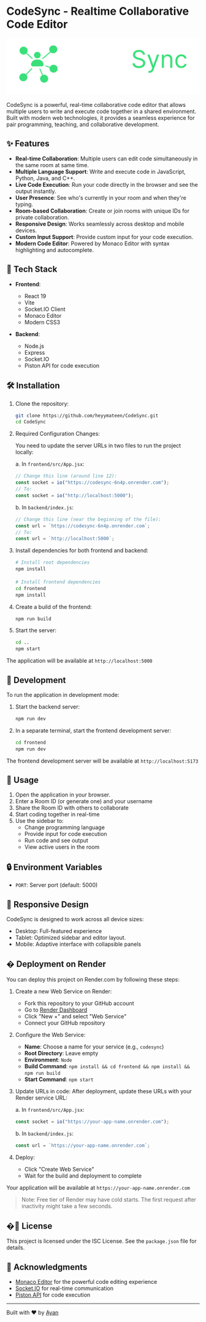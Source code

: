 # CodeSync - Realtime Collaborative Code Editor

![CodeSync Logo](frontend/public/logo.svg)

CodeSync is a powerful, real-time collaborative code editor that allows multiple users to write and execute code together in a shared environment. Built with modern web technologies, it provides a seamless experience for pair programming, teaching, and collaborative development.

## ✨ Features

- **Real-time Collaboration**: Multiple users can edit code simultaneously in the same room at same time.
- **Multiple Language Support**: Write and execute code in JavaScript, Python, Java, and C++.
- **Live Code Execution**: Run your code directly in the browser and see the output instantly.
- **User Presence**: See who's currently in your room and when they're typing.
- **Room-based Collaboration**: Create or join rooms with unique IDs for private collaboration.
- **Responsive Design**: Works seamlessly across desktop and mobile devices.
- **Custom Input Support**: Provide custom input for your code execution.
- **Modern Code Editor**: Powered by Monaco Editor with syntax highlighting and autocomplete.

## 🚀 Tech Stack

- **Frontend**:
  - React 19
  - Vite
  - Socket.IO Client
  - Monaco Editor
  - Modern CSS3

- **Backend**:
  - Node.js
  - Express
  - Socket.IO
  - Piston API for code execution

## 🛠️ Installation

1. Clone the repository:
   ```bash
   git clone https://github.com/heyymateen/CodeSync.git
   cd CodeSync
   ```

2. Required Configuration Changes:
   
   You need to update the server URLs in two files to run the project locally:

   a. In `frontend/src/App.jsx`:
   ```javascript
   // Change this line (around line 12):
   const socket = io("https://codesync-6n4p.onrender.com");
   // To:
   const socket = io("http://localhost:5000");
   ```

   b. In `backend/index.js`:
   ```javascript
   // Change this line (near the beginning of the file):
   const url = `https://codesync-6n4p.onrender.com`;
   // To:
   const url = `http://localhost:5000`;
   ```

3. Install dependencies for both frontend and backend:
   ```bash
   # Install root dependencies
   npm install

   # Install frontend dependencies
   cd frontend
   npm install
   ```

3. Create a build of the frontend:
   ```bash
   npm run build
   ```

4. Start the server:
   ```bash
   cd ..
   npm start
   ```

The application will be available at `http://localhost:5000`

## 🚦 Development

To run the application in development mode:

1. Start the backend server:
   ```bash
   npm run dev
   ```

2. In a separate terminal, start the frontend development server:
   ```bash
   cd frontend
   npm run dev
   ```

The frontend development server will be available at `http://localhost:5173`

## 🌟 Usage

1. Open the application in your browser.
2. Enter a Room ID (or generate one) and your username
3. Share the Room ID with others to collaborate
4. Start coding together in real-time
5. Use the sidebar to:
   - Change programming language
   - Provide input for code execution
   - Run code and see output
   - View active users in the room

## 🔒 Environment Variables

- `PORT`: Server port (default: 5000)

## 📱 Responsive Design

CodeSync is designed to work across all device sizes:
- Desktop: Full-featured experience
- Tablet: Optimized sidebar and editor layout.
- Mobile: Adaptive interface with collapsible panels

## � Deployment on Render

You can deploy this project on Render.com by following these steps:

1. Create a new Web Service on Render:
   - Fork this repository to your GitHub account
   - Go to [Render Dashboard](https://dashboard.render.com)
   - Click "New +" and select "Web Service"
   - Connect your GitHub repository

2. Configure the Web Service:
   - **Name**: Choose a name for your service (e.g., `codesync`)
   - **Root Directory**: Leave empty
   - **Environment**: `Node`
   - **Build Command**: `npm install && cd frontend && npm install && npm run build`
   - **Start Command**: `npm start`

3. Update URLs in code:
   After deployment, update these URLs with your Render service URL:
   
   a. In `frontend/src/App.jsx`:
   ```javascript
   const socket = io("https://your-app-name.onrender.com");
   ```
   
   b. In `backend/index.js`:
   ```javascript
   const url = `https://your-app-name.onrender.com`;
   ```

4. Deploy:
   - Click "Create Web Service"
   - Wait for the build and deployment to complete

Your application will be available at `https://your-app-name.onrender.com`

> Note: Free tier of Render may have cold starts. The first request after inactivity might take a few seconds.

## �📄 License

This project is licensed under the ISC License. See the `package.json` file for details.

## 🙏 Acknowledgments

- [Monaco Editor](https://microsoft.github.io/monaco-editor/) for the powerful code editing experience
- [Socket.IO](https://socket.io/) for real-time communication
- [Piston API](https://github.com/engineer-man/piston) for code execution

---

Built with ❤️ by [Ayan](https://github.com/aynayan321)
